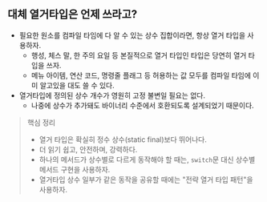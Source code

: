## 대체 열거타입은 언제 쓰라고?
- 필요한 원소를 컴파일 타임에 다 알 수 있는 상수 집합이라면, 항상 열거 타입을 사용하자.
  - 행성, 체스 말, 한 주의 요일 등 본질적으로 열거 타입인 타입은 당연히 열거 타입을 쓰자.
  - 메뉴 아이템, 연산 코드, 명령줄 플래그 등 허용하는 값 모두를 컴파일 타임에 이미 알고있을 대도 쓸 수 있다.
- 열거타입에 정의된 상수 개수가 영원히 고정 불변일 필요는 없다.
  - 나중에 상수가 추가돼도 바이너리 수준에서 호환되도록 설계되었기 때문이다.



> 핵심 정리
> - 열거 타입은 확실히 정수 상수(static final)보다 뛰어나다.
> - 더 읽기 쉽고, 안전하며, 강력하다.
> - 하나의 메서드가 상수별로 다르게 동작해야 할 때는, `switch`문 대신 상수별 메서드 구현을 사용하자.
> - 열거타입 상수 일부가 같은 동작을 공유할 때에는 "전략 열거 타입 패턴"을 사용하자.